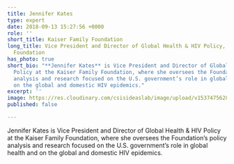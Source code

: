 ```yaml
---
title: Jennifer Kates
type: expert
date: 2018-09-13 15:27:56 +0000
role: ''
short_title: Kaiser Family Foundation
long_title: Vice President and Director of Global Health & HIV Policy, Kaiser Family
  Foundation
has_photo: true
short_bio: "**Jennifer Kates** is Vice President and Director of Global Health & HIV
  Policy at the Kaiser Family Foundation, where she oversees the Foundation’s policy
  analysis and research focused on the U.S. government’s role in global health and
  on the global and domestic HIV epidemics."
excerpt: ''
image: https://res.cloudinary.com/csisideaslab/image/upload/v1537475628/health-commission/Kates_Jennifer.jpg
published: false

---
```

Jennifer Kates is Vice President and Director of Global Health & HIV Policy at the Kaiser Family Foundation, where she oversees the Foundation’s policy analysis and research focused on the U.S. government’s role in global health and on the global and domestic HIV epidemics.
